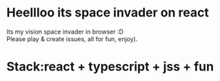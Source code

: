 # Heellloo its space invader on react
Its my vision space invader in browser :D
 <br/>
Please play & create issues, all for fun, enjoy).
 <br/>
# Stack:react + typescript + jss + fun
